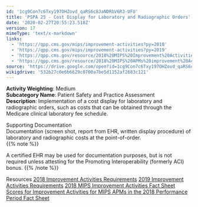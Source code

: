 ```yaml
---
id: '1cg9Con7c6Txy197OHZovd_qaRS6c8JaNDRbV6R3-UFU'
title: 'PSPA 25 - Cost Display for Laboratory and Radiographic Orders'
date: '2020-02-27T20:55:23.518Z'
version: 17
mimeType: 'text/x-markdown'
links:
  - 'https://qpp.cms.gov/mips/improvement-activities?py=2018'
  - 'https://qpp.cms.gov/mips/improvement-activities?py=2019'
  - 'https://qpp.cms.gov/resource/2018%20MIPS%20Improvement%20Activities%20Fact%20Sheet'
  - 'https://qpp.cms.gov/resource/2018%20MIPS%20APMs%20improvement%20Activities%20scores%20fact%20sheet'
source: 'https://drive.google.com/open?id=1cg9Con7c6Txy197OHZovd_qaRS6c8JaNDRbV6R3-UFU'
wikigdrive: '532b27c0e6b6629c0700a7be5d1152af2683c121'
---
```





**Activity Weighting**: Medium  
**Subcategory Name**: Patient Safety and Practice Assessment  
**Description**: Implementation of a cost display for laboratory and radiographic orders, such as costs that can be obtained through the Medicare clinical laboratory fee schedule.




Supporting Documentation  
Documentation (screen shot, report from EHR, written display procedure) of laboratory and radiographic costs at the point-of-order.  
{{% note %}}

A certified EHR may be used for documentation purposes, but is not required unless attesting for the Promoting Interoperability (formerly ACI) bonus.
{{% /note %}}



Resources
[2018 Improvement Activities Requirements](https://qpp.cms.gov/mips/improvement-activities?py=2018)
[2019 Improvement Activities Requirements](https://qpp.cms.gov/mips/improvement-activities?py=2019)
[2018 MIPS Improvement Activities Fact Sheet](https://qpp.cms.gov/resource/2018%20MIPS%20Improvement%20Activities%20Fact%20Sheet)
[Scores for Improvement Activities for MIPS APMs in the 2018 Performance Period Fact Sheet](https://qpp.cms.gov/resource/2018%20MIPS%20APMs%20improvement%20Activities%20scores%20fact%20sheet)
